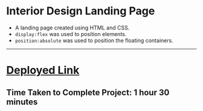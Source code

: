 # Interior Design Landing Page

- A landing page created using HTML and CSS.
- `display:flex` was used to position elements.
- `position:absolute` was used to position the floating containers.

***
# [Deployed Link](https://saurabh-interior-design-landing-page.netlify.app/)

## Time Taken to Complete Project: **1 hour 30 minutes**